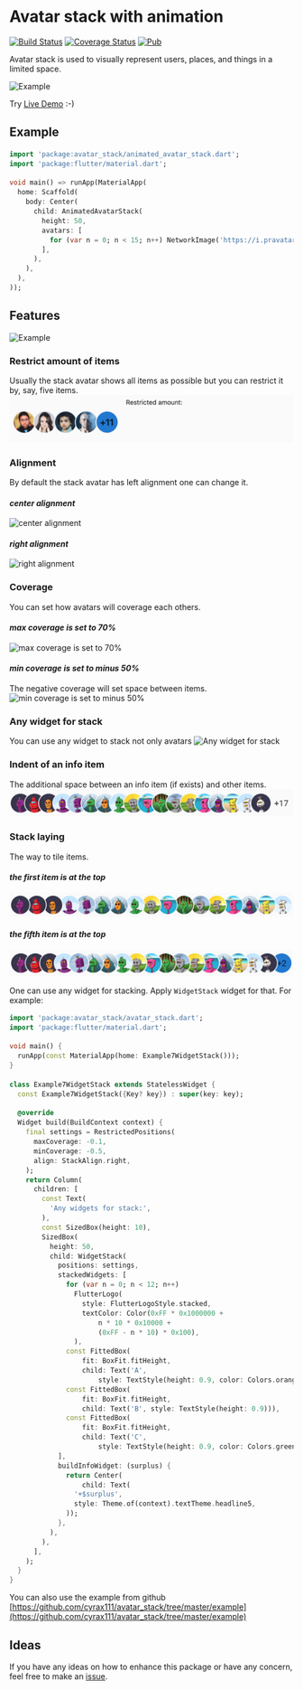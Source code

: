 # Avatar stack with animation

[![Build Status](https://github.com/cyrax111/avatar_stack/workflows/Dart%20CI/badge.svg)](https://github.com/cyrax111/avatar_stack/actions?query=workflow%3A"Dart+CI"+branch%3Amaster)
[![Coverage Status](https://coveralls.io/repos/github/cyrax111/avatar_stack/badge.svg?branch=master)](https://coveralls.io/github/cyrax111/avatar_stack?branch=master)
[![Pub](https://img.shields.io/pub/v/avatar_stack)](https://pub.dev/packages/avatar_stack)

Avatar stack is used to visually represent users, places, and things in a limited space.

![Example](https://github.com/cyrax111/blob/raw/master/avatar_stack/animation_feature.webp)

Try [Live Demo](https://cyrax.space/package/avatar_stack/) :-)

## Example
```dart
import 'package:avatar_stack/animated_avatar_stack.dart';
import 'package:flutter/material.dart';

void main() => runApp(MaterialApp(
  home: Scaffold(
    body: Center(
      child: AnimatedAvatarStack(
        height: 50,
        avatars: [
          for (var n = 0; n < 15; n++) NetworkImage('https://i.pravatar.cc/150?img=$n'),
        ],
      ),
    ),
  ),
));
```

## Features

![Example](https://github.com/cyrax111/blob/raw/master/avatar_stack/feature1.gif?raw=true)

### Restrict amount of items
Usually the stack avatar shows all items as possible but you can restrict it by, say, five items.
![Restrict amount of items](https://github.com/cyrax111/blob/raw/master/avatar_stack/restricted_amount.gif?raw=true)


### Alignment
By default the stack avatar has left alignment one can change it.
#### *center alignment*
![center alignment](https://github.com/cyrax111/blob/raw/master/avatar_stack/center_alignment.gif?raw=true)
#### *right alignment*
![right alignment](https://github.com/cyrax111/blob/raw/master/avatar_stack/right_alignment.gif?raw=true)


### Coverage
You can set how avatars will coverage each others. 
#### *max coverage is set to 70%*
![max coverage is set to 70%](https://github.com/cyrax111/blob/raw/master/avatar_stack/max_coverage.gif?raw=true)
#### *min coverage is set to minus 50%*
The negative coverage will set space between items.
![min coverage is set to minus 50%](https://github.com/cyrax111/blob/raw/master/avatar_stack/min_coverage.gif?raw=true)


### Any widget for stack
You can use any widget to stack not only avatars
![Any widget for stack](https://github.com/cyrax111/blob/raw/master/avatar_stack/stack_widgets.gif?raw=true)

### Indent of an info item
The additional space between an info item (if exists) and other items.
![Indent of an info item](https://github.com/cyrax111/blob/raw/master/avatar_stack/indent_of_the_info_widget.png?raw=true)

### Stack laying
The way to tile items.

#### *the first item is at the top*
![Indent of an info item](https://github.com/cyrax111/blob/raw/master/avatar_stack/the_first_item_is_at_the_top.png?raw=true)

#### *the fifth item is at the top*
![Indent of an info item](https://github.com/cyrax111/blob/raw/master/avatar_stack/the_fifth_item_is_at_the_top.png?raw=true)




One can use any widget for stacking. Apply `WidgetStack` widget for that. For example:
```dart
import 'package:avatar_stack/avatar_stack.dart';
import 'package:flutter/material.dart';

void main() {
  runApp(const MaterialApp(home: Example7WidgetStack()));
}

class Example7WidgetStack extends StatelessWidget {
  const Example7WidgetStack({Key? key}) : super(key: key);

  @override
  Widget build(BuildContext context) {
    final settings = RestrictedPositions(
      maxCoverage: -0.1,
      minCoverage: -0.5,
      align: StackAlign.right,
    );
    return Column(
      children: [
        const Text(
          'Any widgets for stack:',
        ),
        const SizedBox(height: 10),
        SizedBox(
          height: 50,
          child: WidgetStack(
            positions: settings,
            stackedWidgets: [
              for (var n = 0; n < 12; n++)
                FlutterLogo(
                  style: FlutterLogoStyle.stacked,
                  textColor: Color(0xFF * 0x1000000 +
                      n * 10 * 0x10000 +
                      (0xFF - n * 10) * 0x100),
                ),
              const FittedBox(
                  fit: BoxFit.fitHeight,
                  child: Text('A',
                      style: TextStyle(height: 0.9, color: Colors.orange))),
              const FittedBox(
                  fit: BoxFit.fitHeight,
                  child: Text('B', style: TextStyle(height: 0.9))),
              const FittedBox(
                  fit: BoxFit.fitHeight,
                  child: Text('C',
                      style: TextStyle(height: 0.9, color: Colors.green))),
            ],
            buildInfoWidget: (surplus) {
              return Center(
                  child: Text(
                '+$surplus',
                style: Theme.of(context).textTheme.headline5,
              ));
            },
          ),
        ),
      ],
    );
  }
}
```

You can also use the example from github [https://github.com/cyrax111/avatar_stack/tree/master/example](https://github.com/cyrax111/avatar_stack/tree/master/example)

## Ideas

If you have any ideas on how to enhance this package or have any concern, feel free to make an [issue](https://github.com/cyrax111/avatar_stack/issues).